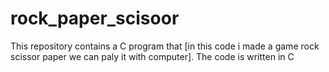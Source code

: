 # rock_paper_scisoor
This repository contains a C program that [in this code i made a game rock scissor paper we can paly it with computer]. The code is written in C 
